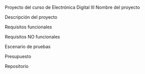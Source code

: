 Proyecto del curso de Electrónica Digital III
Nombre del proyecto

Descripción del proyecto

Requisitos funcionales

Requisitos NO funcionales

Escenario de pruebas

Presupuesto

Repositorio
